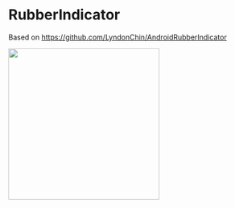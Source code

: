 # RubberIndicator
Based on https://github.com/LyndonChin/AndroidRubberIndicator

<img width="300" height="300" src="https://imgur.com/Rv1qEyX">
